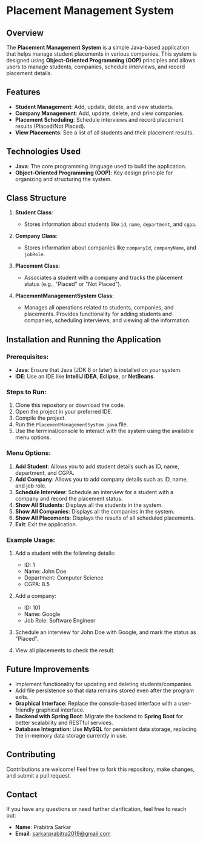 # Placement Management System

## Overview
The **Placement Management System** is a simple Java-based application that helps manage student placements in various companies. This system is designed using **Object-Oriented Programming (OOP)** principles and allows users to manage students, companies, schedule interviews, and record placement details.

## Features
- **Student Management**: Add, update, delete, and view students.
- **Company Management**: Add, update, delete, and view companies.
- **Placement Scheduling**: Schedule interviews and record placement results (Placed/Not Placed).
- **View Placements**: See a list of all students and their placement results.

## Technologies Used
- **Java**: The core programming language used to build the application.
- **Object-Oriented Programming (OOP)**: Key design principle for organizing and structuring the system.
  
## Class Structure

1. **Student Class**:
   - Stores information about students like `id`, `name`, `department`, and `cgpa`.
   
2. **Company Class**:
   - Stores information about companies like `companyId`, `companyName`, and `jobRole`.

3. **Placement Class**:
   - Associates a student with a company and tracks the placement status (e.g., "Placed" or "Not Placed").

4. **PlacementManagementSystem Class**:
   - Manages all operations related to students, companies, and placements. Provides functionality for adding students and companies, scheduling interviews, and viewing all the information.

## Installation and Running the Application

### Prerequisites:
- **Java**: Ensure that Java (JDK 8 or later) is installed on your system.
- **IDE**: Use an IDE like **IntelliJ IDEA**, **Eclipse**, or **NetBeans**.

### Steps to Run:

1. Clone this repository or download the code.
2. Open the project in your preferred IDE.
3. Compile the project.
4. Run the `PlacementManagementSystem.java` file.
5. Use the terminal/console to interact with the system using the available menu options.

### Menu Options:
1. **Add Student**: Allows you to add student details such as ID, name, department, and CGPA.
2. **Add Company**: Allows you to add company details such as ID, name, and job role.
3. **Schedule Interview**: Schedule an interview for a student with a company and record the placement status.
4. **Show All Students**: Displays all the students in the system.
5. **Show All Companies**: Displays all the companies in the system.
6. **Show All Placements**: Displays the results of all scheduled placements.
7. **Exit**: Exit the application.

### Example Usage:

1. Add a student with the following details:
   - ID: 1
   - Name: John Doe
   - Department: Computer Science
   - CGPA: 8.5
   
2. Add a company:
   - ID: 101
   - Name: Google
   - Job Role: Software Engineer

3. Schedule an interview for John Doe with Google, and mark the status as "Placed".

4. View all placements to check the result.


## Future Improvements
- Implement functionality for updating and deleting students/companies.
- Add file persistence so that data remains stored even after the program exits.
- **Graphical Interface**: Replace the console-based interface with a user-friendly graphical interface.
- **Backend with Spring Boot**: Migrate the backend to **Spring Boot** for better scalability and RESTful services.
- **Database Integration**: Use **MySQL** for persistent data storage, replacing the in-memory data storage currently in use.

## Contributing
Contributions are welcome! Feel free to fork this repository, make changes, and submit a pull request.


## Contact
If you have any questions or need further clarification, feel free to reach out:

- **Name**: Prabitra Sarkar
- **Email**: sarkarprabitra2019@gmail.com


